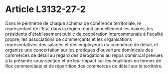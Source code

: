 # Article L3132-27-2

 

Dans le périmètre de chaque schéma de cohérence territoriale, le représentant de l'Etat dans la région réunit annuellement les maires, les présidents d'établissement public de coopération intercommunale à fiscalité propre, les associations de commerçants et les organisations représentatives des salariés et des employeurs du commerce de détail, et organise une concertation sur les pratiques d'ouverture dominicale des commerces de détail au regard des dérogations au repos dominical prévues à la présente sous-section et de leur impact sur les équilibres en termes de flux commerciaux et de répartition des commerces de détail sur le territoire.